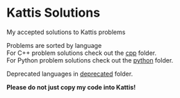 # Kattis Solutions

My accepted solutions to Kattis problems <br/>

Problems are sorted by language <br>
For C++ problem solutions check out the [cpp](https://github.com/ngrogg/kattis-solutions/tree/master/cpp) folder. <br>
For Python problem solutions check out the [python](https://github.com/ngrogg/kattis-solutions/tree/master/python) folder. <br>

Deprecated languages in [deprecated](https://github.com/ngrogg/kattis-solutions/tree/master/go) folder.

**Please do not just copy my code into Kattis!**
